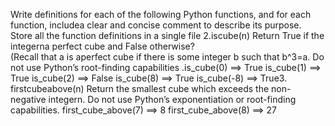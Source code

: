 Write definitions for each of the following Python functions, and for each function, includea clear and concise comment to describe its purpose.  
Store all the function definitions in a single file
2.iscube(n) Return True if the integerna perfect cube and False otherwise?  
(Recall that a is aperfect cube if there is some integer b such that b^3=a. Do not use Python’s root-finding capabilities .is_cube(0) ==> True 
is_cube(1) ==> True is_cube(2) ==> False is_cube(8) ==> True is_cube(-8) ==> True3. 
firstcubeabove(n) Return the smallest cube which exceeds the non-negative integern.  Do not use Python’s exponentiation or root-finding capabilities.
first_cube_above(7) ==> 8 first_cube_above(8) ==> 27
